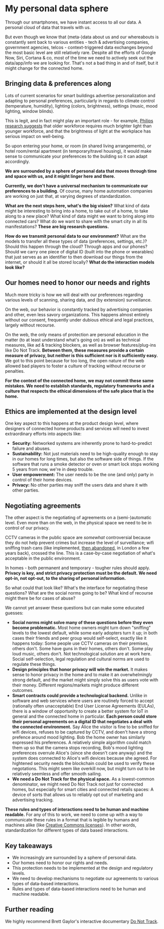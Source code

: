 # My personal data sphere

Through our smartphones, we have instant access to all our data. A personal cloud of data that travels with us. 

But even though we know that (meta-)data about us and our whereabouts is constantly sent back to various entities - tech & advertising companies, government agencies, telcos - context-triggered data exchanges beyond the most basic level are still relatively rare. Despite all the efforts of Google Now, Siri, Cortana & co, most of the time we need to actively seek out the data/app/info we are looking for. That's not a bad thing in and of itself, but it might change for the connected home.

## Bringing data & preferences along

Lots of current scenarios for smart buildings advertise personalization and adapting to personal preferences, particularly in regards to climate control (temperature, humidity), lighting (colors, brightness), settings (music, mood lighting, window blinds). 

This is legit, and in fact might play an important role - for example, [Philips research suggests](http://www.newscenter.philips.com/main/standard/news/press/2015/20150318-philips-calls-for-a-rethink-of-office-lighting-to-meet-the-needs-of-an-ageing-workforce.wpd) that older workforce requires much brighter light than younger workforce, and that the brightness of light at the workplace has serious impact on well-being.

So upon entering your home, or room (in shared living arrangements), or hotel room/rental apartment (in temporary/travel housing), it would make sense to communicate your preferences to the building so it can adapt accordingly. 

**We are surrounded by a sphere of personal data that moves through time and space with us, and it might linger here and there.**

**Currently, we don't have a universal mechanism to communicate our preferences to a building.** Of course, many home automation companies are working on just that, at varying degrees of standardization. 

**What are the next steps here, what's the big vision?** What kind of data might be interesting to bring into a home, to take out of a home, to take along to a new place? What kind of data might we want to bring along into connected cars? What do we want to share with the smart city in all its manifestations? **These are big research questions.**

**How do we transmit personal data to our environment?** What are the models to transfer all these types of data (preferences, settings, etc.)? Should this happen through the cloud? Through apps and our phones? Should we carry one piece of digital ID (built into the phone or wearables) that just serves as an identifier to then download our things from the internet, or should it all be stored locally? **What do the interaction models look like?**

## Our homes need to honor our needs and rights

Much more tricky is how we will deal with our preferences regarding various levels of scanning, sharing data, and (by extension) surveillance.

On the web, our behavior is constantly tracked by advertising companies and other, even less savory organizations. This happens almost entirely without our consent, frequently under dubious ethical and legal practices, largely without recourse. 

On the web, the only means of protection are personal education in the matter (to at least understand what's going on) as well as technical measures, like ad & tracking blockers, as well as browser features/plug-ins like Do Not Track. **Between them, these measures provide a certain measure of privacy, but neither is this sufficient nor is it sufficiently easy.** We got to this point because for too long, the open nature of the web allowed bad players to foster a culture of tracking without recourse or penalties. 

**For the context of the connected home, we may not commit these same mistakes. We need to establish standards, regulatory frameworks and a culture that respects the ethical dimensions of the safe place that is the home.**

## Ethics are implemented at the design level

One key aspect to this happens at the product design level, where designers of connected home products and services will need to invest extraordinary efforts into aspects like:

- **Security:** Networked systems are inherently prone to hard-to-predict failure and abuses.
- **Sustainability:** Not just materials need to be high-quality enough to stay in our homes for long times, but also the software side of things. If the software that runs a smoke detector or oven or smart lock stops working 5 years from now, we're in deep trouble.
- **User empowerment:** The user needs to be the one (and only) party in control of their home devices.
- **Privacy:** No other parties may sniff the users data and share it with other parties.

## Negotiating agreements

The other aspect is the negotiating of agreements on a (semi-)automatic level. Even more than on the web, in the physical space we need to be in control of our privacy. 

CCTV cameras in the public space are *somewhat* controversial because they do not help prevent crimes but increase the level of surveillance; wifi sniffing trash cans (like implemented, [then abandoned](http://www.cnet.com/news/london-tosses-out-wi-fi-sniffing-smart-bins/), in London a few years back), crossed the line. This is a case-by-case negotiation of what's acceptable in the public environment.

In homes - both permanent and temporary - tougher rules should apply. **Privacy is key, and strict privacy protection must be the default. We need opt-in, not opt-out, to the sharing of personal information.**

So what could that look like? What's the interface for negotiating these questions? What are the social norms going to be? What kind of recourse might there be for cases of abuse?

We cannot yet answer these questions but can make some educated guesses:

- **Social norms might solve many of these questions before they even become problematic.** Most home owners might turn down "sniffing" levels to the lowest default, while some early adopters turn it up; in both cases their friends and peer group would self-select, exactly like it happens today: Some people use CCTV cameras on their premises, others don't. Some have guns in their homes, others don't. Some play loud music, others don't. Not technological solution are at work here. Social self-selection, legal regulation and cultural norms are used to regulate these things.
- **Design principles that honor privacy will win the market.** It makes sense to honor privacy in the home and to make it an overwhelmingly strong default, and the market might simply solve this as users vote with their money. Different regions/markets might produce different outcomes.
- **Smart contracts could provide a technological backend.** Unlike in software and web services where users are routinely forced to accept (rationally often unacceptable) End User License Agreements (EULAs), there is a window of opportunity to create a better system for IoT in general and the connected home in particular. **Each person could store their personal agreements on a digital ID that negotiates a deal with the connected environment.** Say Alice the visitor is fine to be sniffed for wifi devices, refuses to be captured by CCTV, and doen't have a strong prefence around mood lighting. Bob the home owner has similarly expressed his preferences. A relatively simple algorithm could match them up so that the camera stops recording, Bob's mood lighting preferences overrule Alice's (since she doesn't care anyway) and the system does connected to Alice's wifi devices because she agreed. For hightened security needs the blockchain could be used to verify these negotations. This might seem like overkill now, but might turn out to be relatively seemless and offer smooth sailing.
- **We need a Do Not Track for the physical space.** As a lowest-common denominator, we might need Do Not Track not just for connected homes, but especially for smart cities and connected retails spaces: A device of sorts that allows us to reliably opt out of marketing and advertising tracking.


**These rules and types of interactions need to be human and machine readable.** For any of this to work, we need to come up with a way to communicate these rules in a format that is legible by humans and machines alike (like [Creative Commons licenses](https://creativecommons.org/licenses/)). In other words, standardization for different types of data based interactions.

## Key takeaways

- We increasingly are surrounded by a sphere of personal data.
- Our homes need to honor our rights and needs.
- This protection needs to be implemented at the design and regulatory levels.
- We need to develop mechanisms to negotiate our agreements to various types of data-based interactions.
- Rules and types of data-based interactions need to be human and machine readable.

## Further reading

We highly recommend Brett Gaylor's interactive documentary [Do Not Track](https://donottrack-doc.com/en/).


